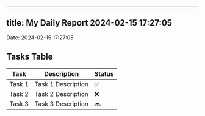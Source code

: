 
---
title: My Daily Report 2024-02-15 17:27:05
---

Date: 2024-02-15 17:27:05

## Tasks Table

| Task | Description | Status |
|------|-------------|--------|
| Task 1 | Task 1 Description | ✅ |
| Task 2 | Task 2 Description | ❌ |
| Task 3 | Task 3 Description | 🔜 |
